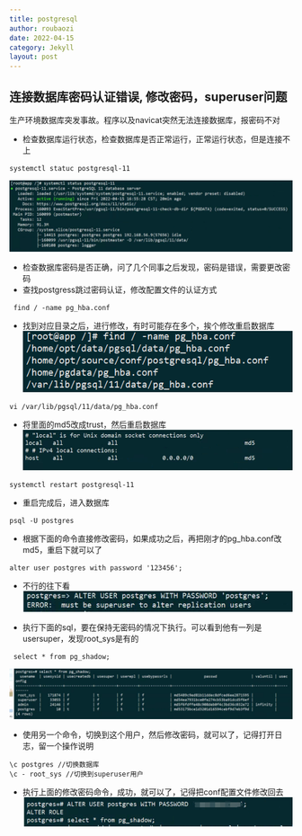 ```yaml
---
title: postgresql
author: roubaozi
date: 2022-04-15
category: Jekyll
layout: post
---
```


连接数据库密码认证错误, 修改密码，superuser问题
-------------
生产环境数据库突发事故。程序以及navicat突然无法连接数据库，报密码不对

- 检查数据库运行状态，检查数据库是否正常运行，正常运行状态，但是连接不上
~~~
systemctl statuc postgresql-11
~~~
![{{site.baseurl}}/gitbook/resources/2022-04-15-postgresql/img.png](img.png)
- 检查数据库密码是否正确，问了几个同事之后发现，密码是错误，需要更改密码
- 查找postgress跳过密码认证，修改配置文件的认证方式
~~~
 find / -name pg_hba.conf
~~~
- 找到对应目录之后，进行修改，有时可能存在多个，挨个修改重启数据库
  ![{{site.baseurl}}/gitbook/resources/2022-04-15-postgresql/img_1.png](img_1.png)

~~~
vi /var/lib/pgsql/11/data/pg_hba.conf
~~~

- 将里面的md5改成trust，然后重启数据库
  ![{{site.baseurl}}/gitbook/resources/2022-04-15-postgresql/img_2.png](img_2.png)

~~~
systemctl restart postgresql-11
~~~
- 重启完成后，进入数据库
~~~
psql -U postgres  
~~~
- 根据下面的命令直接修改密码，如果成功之后，再把刚才的pg_hba.conf改md5，重启下就可以了
~~~
alter user postgres with password '123456';
~~~
- 不行的往下看
  ![{{site.baseurl}}/gitbook/resources/2022-04-15-postgresql/img_3.png](img_3.png)

- 执行下面的sql，要在保持无密码的情况下执行。可以看到他有一列是usersuper，发现root_sys是有的
~~~
 select * from pg_shadow;
~~~
![{{site.baseurl}}/gitbook/resources/2022-04-15-postgresql/img_5.png](img_5.png)

- 使用另一个命令，切换到这个用户，然后修改密码，就可以了，记得打开日志，留一个操作说明
~~~
\c postgres //切换数据库
\c - root_sys //切换到superuser用户
~~~
- 执行上面的修改密码命令，成功，就可以了，记得把conf配置文件修改回去
  ![{{site.baseurl}}/gitbook/resources/2022-04-15-postgresql/img_6.png](img_6.png)





